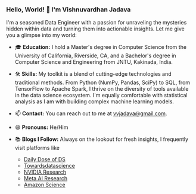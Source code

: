 
### Hello, World! 👋 I'm Vishnuvardhan Jadava

I'm a seasoned Data Engineer with a passion for unraveling the mysteries hidden within data and turning them into actionable insights. Let me give you a glimpse into my world:

- 🎓 **Education:** I hold a Master's degree in Computer Science from the University of California, Riverside, CA, and a Bachelor's degree in Computer Science and Engineering from JNTU, Kakinada, India.

- 🛠️ **Skills:** My toolkit is a blend of cutting-edge technologies and traditional methods. From Python (NumPy, Pandas, SciPy) to SQL, from TensorFlow to Apache Spark, I thrive on the diversity of tools available in the data science ecosystem. I'm equally comfortable with statistical analysis as I am with building complex machine learning models.

- 📫 **Contact:** You can reach out to me at vvjadava@gmail.com.

- 😄 **Pronouns:** He/Him

- 📚 **Blogs I Follow:** Always on the lookout for fresh insights, I frequently visit platforms like
  - [Daily Dose of DS](https://www.blog.dailydoseofds.com/)
  - [Towardsdatascience](https://towardsdatascience.com/)
  - [NVIDIA Research](https://www.nvidia.com/en-us/research/)
  - [Meta AI Research](https://ai.meta.com/research/)
  - [Amazon Science](https://www.amazon.science/)
